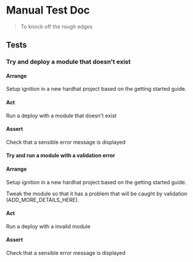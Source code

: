 # Manual Test Doc

> To knock off the rough edges

## Tests

### Try and deploy a module that doesn't exist

#### Arrange

Setup ignition in a new hardhat project based on the getting started guide.

#### Act

Run a deploy with a module that doesn't exist

#### Assert

Check that a sensible error message is displayed

#### Try and run a module with a validation error

#### Arrange

Setup ignition in a new hardhat project based on the getting started guide.

Tweak the module so that it has a problem that will be caught by validation (ADD_MORE_DETAILS_HERE).

#### Act

Run a deploy with a invalid module

#### Assert

Check that a sensible error message is displayed
